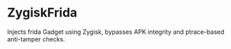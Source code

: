 # ZygiskFrida

Injects frida Gadget using Zygisk, bypasses APK integrity and ptrace-based anti-tamper checks.
